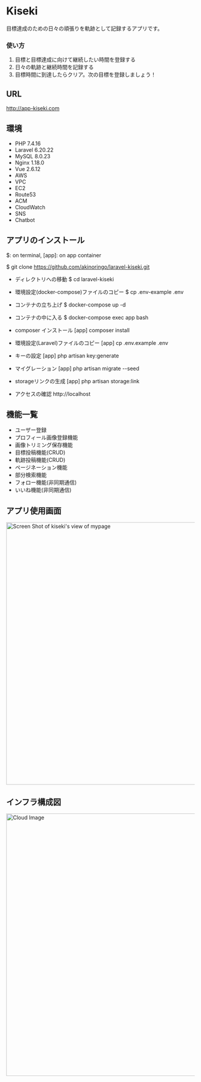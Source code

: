 # Kiseki
目標達成のための日々の頑張りを軌跡として記録するアプリです。<br>

### 使い方
1. 目標と目標達成に向けて継続したい時間を登録する
2. 日々の軌跡と継続時間を記録する
3. 目標時間に到達したらクリア。次の目標を登録しましょう！

## URL
http://app-kiseki.com

## 環境
- PHP 7.4.16
- Laravel 6.20.22
- MySQL 8.0.23
- Nginx 1.18.0
- Vue 2.6.12
- AWS
 - VPC
 - EC2
 - Route53
 - ACM
 - CloudWatch
 - SNS
 - Chatbot

## アプリのインストール
$: on terminal, [app]: on app container

$ git clone https://github.com/akinoringo/laravel-kiseki.git

- ディレクトリへの移動
$ cd laravel-kiseki
- 環境設定(docker-compose)ファイルのコピー
$ cp .env-example .env

- コンテナの立ち上げ
$ docker-compose up -d

- コンテナの中に入る
$ docker-compose exec app bash

- composer インストール
[app] composer install

- 環境設定(Laravel)ファイルのコピー
[app] cp .env.example .env 

- キーの設定
[app] php artisan key:generate

- マイグレーション
[app]	php artisan migrate --seed

- storageリンクの生成
[app] php artisan storage:link

- アクセスの確認
http://localhost


## 機能一覧
- ユーザー登録
 - プロフィール画像登録機能
 - 画像トリミング保存機能
- 目標投稿機能(CRUD)
- 軌跡投稿機能(CRUD)
- ページネーション機能
- 部分検索機能
- フォロー機能(非同期通信)
- いいね機能(非同期通信)


## アプリ使用画面

<img width="700" alt="Screen Shot of kiseki's view of mypage" src="https://user-images.githubusercontent.com/73481750/115630536-242b0b80-a33f-11eb-8e38-18333a4a977f.png">

## インフラ構成図
<img width="700" alt="Cloud Image" src="https://user-images.githubusercontent.com/73481750/115630032-52f4b200-a33e-11eb-9d3b-cad131c53b0c.png">